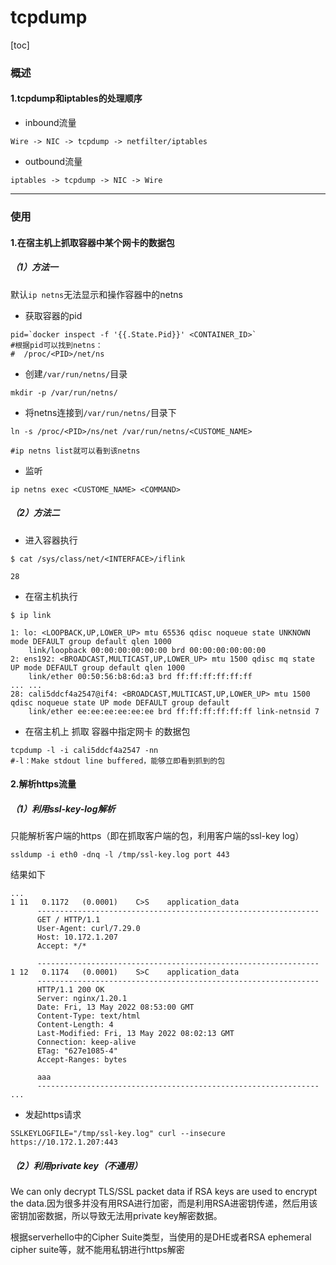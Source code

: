 # tcpdump

[toc]

### 概述

#### 1.tcpdump和iptables的处理顺序
* inbound流量
```shell
Wire -> NIC -> tcpdump -> netfilter/iptables
```

* outbound流量
```shell
iptables -> tcpdump -> NIC -> Wire
```

***

### 使用

#### 1.在宿主机上抓取容器中某个网卡的数据包

##### （1）方法一

默认`ip netns`无法显示和操作容器中的netns
* 获取容器的pid
```shell
pid=`docker inspect -f '{{.State.Pid}}' <CONTAINER_ID>`
#根据pid可以找到netns：
#  /proc/<PID>/net/ns
```
* 创建`/var/run/netns/`目录
```shell
mkdir -p /var/run/netns/
```

* 将netns连接到`/var/run/netns/`目录下
```shell
ln -s /proc/<PID>/ns/net /var/run/netns/<CUSTOME_NAME>

#ip netns list就可以看到该netns
```
* 监听
```shell
ip netns exec <CUSTOME_NAME> <COMMAND>
```

##### （2）方法二

* 进入容器执行
```shell
$ cat /sys/class/net/<INTERFACE>/iflink

28
```

* 在宿主机执行
```shell
$ ip link

1: lo: <LOOPBACK,UP,LOWER_UP> mtu 65536 qdisc noqueue state UNKNOWN mode DEFAULT group default qlen 1000
    link/loopback 00:00:00:00:00:00 brd 00:00:00:00:00:00
2: ens192: <BROADCAST,MULTICAST,UP,LOWER_UP> mtu 1500 qdisc mq state UP mode DEFAULT group default qlen 1000
    link/ether 00:50:56:b8:6d:a3 brd ff:ff:ff:ff:ff:ff
... ...
28: cali5ddcf4a2547@if4: <BROADCAST,MULTICAST,UP,LOWER_UP> mtu 1500 qdisc noqueue state UP mode DEFAULT group default
    link/ether ee:ee:ee:ee:ee:ee brd ff:ff:ff:ff:ff:ff link-netnsid 7
```

* 在宿主机上 抓取 容器中指定网卡 的数据包
```shell
tcpdump -l -i cali5ddcf4a2547 -nn
#-l：Make stdout line buffered，能够立即看到抓到的包
```

#### 2.解析https流量

##### （1）利用ssl-key-log解析
只能解析客户端的https（即在抓取客户端的包，利用客户端的ssl-key log）
```shell
ssldump -i eth0 -dnq -l /tmp/ssl-key.log port 443
```
结果如下
```
...
1 11   0.1172   (0.0001)    C>S    application_data
      ---------------------------------------------------------------
      GET / HTTP/1.1
      User-Agent: curl/7.29.0
      Host: 10.172.1.207
      Accept: */*

      ---------------------------------------------------------------
1 12   0.1174   (0.0001)    S>C    application_data
      ---------------------------------------------------------------
      HTTP/1.1 200 OK
      Server: nginx/1.20.1
      Date: Fri, 13 May 2022 08:53:00 GMT
      Content-Type: text/html
      Content-Length: 4
      Last-Modified: Fri, 13 May 2022 08:02:13 GMT
      Connection: keep-alive
      ETag: "627e1085-4"
      Accept-Ranges: bytes

      aaa
      ---------------------------------------------------------------
...
```
* 发起https请求
```shell
SSLKEYLOGFILE="/tmp/ssl-key.log" curl --insecure https://10.172.1.207:443
```

##### （2）利用private key（不通用）
We can only decrypt TLS/SSL packet data if RSA keys are used to encrypt the data.因为很多并没有用RSA进行加密，而是利用RSA进密钥传递，然后用该密钥加密数据，所以导致无法用private key解密数据。

根据serverhello中的Cipher Suite类型，当使用的是DHE或者RSA ephemeral cipher suite等，就不能用私钥进行https解密
